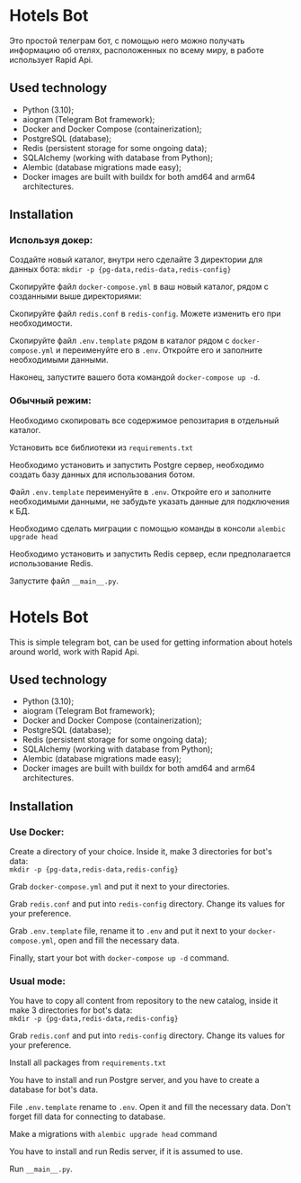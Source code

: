 # Hotels Bot
Это простой телеграм бот, 
с помощью него можно получать информацию об отелях, расположенных по всему миру,
в работе использует Rapid Api.

## Used technology
* Python (3.10);
* aiogram (Telegram Bot framework);
* Docker and Docker Compose (containerization);
* PostgreSQL (database);
* Redis (persistent storage for some ongoing data);
* SQLAlchemy (working with database from Python);
* Alembic (database migrations made easy);
* Docker images are built with buildx for both amd64 and arm64 architectures.

## Installation

### Используя докер:
Создайте новый каталог, внутри него сделайте 3 директории для данных бота:
`mkdir -p {pg-data,redis-data,redis-config}`

Скопируйте файл `docker-compose.yml` в ваш новый каталог, рядом с созданными выше директориями:

Скопируйте файл `redis.conf` в `redis-config`. Можете изменить его при необходимости.

Скопируйте файл `.env.template` рядом в каталог рядом с `docker-compose.yml` и переименуйте его в `.env`.
Откройте его и заполните необходимыми данными.

Наконец, запустите вашего бота командой `docker-compose up -d`.


### Обычный режим:
Необходимо скопировать все содержимое репозитария в отдельный каталог.

Установить все библиотеки из `requirements.txt`

Необходимо установить и запустить Postgre сервер, необходимо создать базу данных для использования ботом.

Файл `.env.template` переименуйте в `.env`. Откройте его и заполните необходимыми данными, не забудьте указать
данные для подключения к БД.

Необходимо сделать миграции с помощью команды в консоли `alembic upgrade head`

Необходимо установить и запустить Redis сервер, если предполагается использование Redis.

Запустите файл `__main__.py`.

# Hotels Bot
This is simple telegram bot,
can be used for getting information about hotels around world,
work with Rapid Api.

## Used technology
* Python (3.10);
* aiogram (Telegram Bot framework);
* Docker and Docker Compose (containerization);
* PostgreSQL (database);
* Redis (persistent storage for some ongoing data);
* SQLAlchemy (working with database from Python);
* Alembic (database migrations made easy);
* Docker images are built with buildx for both amd64 and arm64 architectures.

## Installation

### Use Docker:
Create a directory of your choice. Inside it, make 3 directories for bot's data:  
`mkdir -p {pg-data,redis-data,redis-config}`

Grab `docker-compose.yml` and put it next to your directories.

Grab `redis.conf` and put into `redis-config` directory. Change its values for your preference.

Grab `.env.template` file, rename it to `.env` and put it next to your `docker-compose.yml`, open 
and fill the necessary data.

Finally, start your bot with `docker-compose up -d` command.

### Usual mode:
You have to copy all content from repository to the new catalog, inside it make 3 directories for bot's data:  
`mkdir -p {pg-data,redis-data,redis-config}` 

Grab `redis.conf` and put into `redis-config` directory. Change its values for your preference.

Install all packages from `requirements.txt`

You have to install and run Postgre server, and you have to create a database for bot's data.

File `.env.template` rename to `.env`. Open it and fill the necessary data. Don't forget fill data 
for connecting to database.

Make a migrations with `alembic upgrade head` command

You have to install and run Redis server, if it is assumed to use.

Run `__main__.py`.